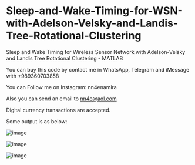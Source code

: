 # Sleep-and-Wake-Timing-for-WSN-with-Adelson-Velsky-and-Landis-Tree-Rotational-Clustering
Sleep and Wake Timing for Wireless Sensor Network with Adelson-Velsky and Landis Tree Rotational Clustering - MATLAB

You can buy this code by contact me in WhatsApp, Telegram and iMessage with +989360703858

You can Follow me on Instagram: nn4enamira

Also you can send an email to nn4e@aol.com

Digital currency transactions are accepted.

Some output is as below:

![image](https://github.com/user-attachments/assets/21a193c8-ac87-4d9e-9a72-7478a4062fea)

![image](https://github.com/user-attachments/assets/c702c58b-99ca-4785-99f0-786846c582cb)

![image](https://github.com/user-attachments/assets/2958f150-5585-4511-bad8-bc9d43446f6d)



